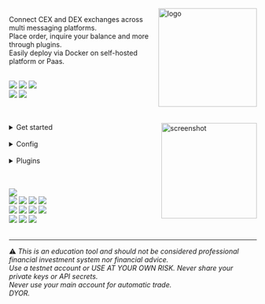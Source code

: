 <br>
<br>

<img  alt="logo" src="https://i.imgur.com/Q7iDDyB.jpg" align="right" alt="talky" width="200" height="200">
<div align="left">


Connect CEX and DEX exchanges across multi messaging platforms.<br>
Place order, inquire your balance and more through plugins.<br>
Easily deploy via Docker on self-hosted platform or Paas.<br>
<br>
<p align="left">

<a href="https://talkytrader.github.io/wiki/"><img src="https://img.shields.io/badge/Wiki-%23000000.svg?style=for-the-badge&logo=wikipedia&logoColor=white"></a>
<a href="https://github.com/mraniki/tt/"><img src="https://img.shields.io/badge/github-%23000000.svg?style=for-the-badge&logo=github&logoColor=white"></a>
<a href="https://coindrop.to/mraniki"><img src="https://img.shields.io/badge/tips-000000?style=for-the-badge&logo=buymeacoffee&logoColor=white"></a><br>
<a href="https://hub.docker.com/r/mraniki/tt"><img src="https://img.shields.io/docker/pulls/mraniki/tt?style=for-the-badge"></a>
<a href="https://t.me/TTTalkyTraderChat/1"><img src="https://img.shields.io/badge/talky-blue?style=for-the-badge&logo=telegram&logoColor=white"></a><br>
<br><br>
</p>

<img align="right" width="194" alt="screenshot" src="https://github.com/mraniki/tt/assets/8766259/14cb1653-f6b4-44e7-b07c-d930060c7363">

<details close>
<summary>Get started</summary>

<ol>
<li>Create your channel/room and your platform bot
<ul>
<li>Telegram via <a href="https://core.telegram.org/bots/tutorial">Telegram @BotFather</a> and <a href="https://docs.telethon.dev/en/stable/basic/signing-in.html">create an API key</a> </li>
<li>Discord via <a href="https://discord.com/developers/docs/intro">Discord Dev portal</a></li>
<li>Matrix via <a href="https://turt2live.github.io/matrix-bot-sdk/index.html">Matrix.org</a></li>
</ul></li>
<li>Get your
<ul>
<li><a href="https://support.metamask.io/hc/en-us/articles/360015289632-How-to-export-an-account-s-private-key">DEX wallet address and private key</a></li>
<li><a href="https://github.com/ccxt/ccxt">CEX API Keys</a></li>
</ul></li>
<li>Create your config file settings.toml or use env variables</li>

<details close>
<summary>settings example</summary>
   

<script src="https://emgithub.com/embed-v2.js?target=https%3A%2F%2Fgithub.com%2Fmraniki%2Ftt%2Fblob%2Fmain%2Fexamples%2Fexample_settings.toml&style=nnfx-dark&type=code&showBorder=on&showLineNumbers=on&showFullPath=on&showCopy=on"></script>

</details>

<li>Deploy via:
   <ul> 
<li>docker 
          <code>docker pull mraniki/tt:latest</code> or <code>docker pull ghcr.io/mraniki/tt:latest</code></li>
<li>locally 
          <code>git clone https://github.com/mraniki/tt:main</code> && <code>pip install -r .requirements/requirements.txt</code> </li>
</ul></li>
<li>Start your container or if deployed locally use <code>python3 bot.py</code> to start </li>
<li>Try it now</li>
<a href="https://app.koyeb.com/deploy?type=docker&image=docker.io/mraniki/tt&name=tt-demo"><img src="https://img.shields.io/badge/Deploy%20on%20Koyeb-blue?style=for-the-badge&logo=koyeb"></a>
</ol>

</details>

<br>

<details close>
<summary>Config</summary>

<details close>
<summary>env vars list</summary>


<script src="https://emgithub.com/embed-v2.js?target=https%3A%2F%2Fgithub.com%2Fmraniki%2Ftt%2Fblob%2Fmain%2Ftt%2Ftalky_settings.toml&style=nnfx-dark&type=code&showBorder=on&showLineNumbers=on&showFileMeta=on&showFullPath=on&showCopy=on"></script>

</details>

</details>

<br>

<details close>
<summary>Plugins</summary>

<h4>Talky</h4>
<br>
<a href="https://talky.readthedocs.io/"><img src="https://img.shields.io/badge/Documentation-000000?style=for-the-badge&logo=readthedocs&logoColor=white"></a><br>

<table style="border: 1px solid transparent">

  <tr>
    <td>
<img src="https://img.shields.io/github/v/release/mraniki/tt?style=for-the-badge"><br>
<a href="https://talkytrader.github.io/wiki/"><img src="https://img.shields.io/github/actions/workflow/status/mraniki/tt/%F0%9F%91%B7Flow.yml?style=for-the-badge&logo=GitHub&logoColor=white"></a><br>
<a href="https://talky.readthedocs.io"><img src="https://readthedocs.org/projects/talky/badge/?version=latest&style=for-the-badge"></a><br>
<a href="https://codebeat.co/projects/github-com-mraniki-tt-main"><img alt="codebeat badge" src="https://codebeat.co/badges/94b328d7-777c-4d54-a0d9-ff4625c5e05d" /></a><br>
<a href="https://codecov.io/gh/mraniki/tt" ><img src="https://codecov.io/gh/mraniki/tt/branch/dev/graph/badge.svg?token=ILJTC0F4K1"/> </a>
    </td>
    <td align="center"> 
       Connect CEX and DEX exchanges <br>
       across multi messaging platforms <br>
       with plugin support.
    </td>
  </tr>
</table>
<br>

<h4>FindMyOrder</h4>
<a href="https://talky.readthedocs.io/projects/findmyorder/en/latest/"><img src="https://img.shields.io/badge/Documentation-000000?style=for-the-badge&logo=readthedocs&logoColor=white"></a><br>
<table style="border: 1px solid transparent">
  <tr>
    <td>
             <a href="https://pypi.org/project/findmyorder/"><img src="https://img.shields.io/pypi/v/findmyorder?style=for-the-badge&logo=PyPI&logoColor=white"></a><br>
      <a href="https://pypi.org/project/findmyorder/"><img src="https://img.shields.io/pypi/dm/findmyorder?style=for-the-badge&logo=PyPI&logoColor=white&label=pypi&labelColor=grey"></a><br>
      <a href="https://github.com/mraniki/findmyorder"><img src="https://img.shields.io/github/actions/workflow/status/mraniki/findmyorder/%F0%9F%91%B7Flow.yml?style=for-the-badge&logo=GitHub&logoColor=white"></a><br>
   <a href="https://talkyuniverse.readthedocs.io/projects/fyndmyorder/"><img src="https://readthedocs.org/projects/talkytrend/badge/?version=latest&style=for-the-badge"></a><br>
   <a href="https://codebeat.co/projects/github-com-mraniki-findmyorder-main"><img src="https://codebeat.co/badges/9b113098-d22d-498d-9c61-eb1e96c1311a"/></a><br>
   <a href="https://codecov.io/gh/mraniki/findmyorder"><img src="https://codecov.io/gh/mraniki/findmyorder/branch/main/graph/badge.svg?token=4838MSZNCC"/> </a><br>
    </td>
     <td align="left"> 
        Find My order,<br>
       a parsing package to find trading order
     </td>
  </tr>
</table>


<h4>DXSP</h4>
<br>
<a href="https://talky.readthedocs.io/projects/dxsp/en/latest/"><img src="https://img.shields.io/badge/Documentation-000000?style=for-the-badge&logo=readthedocs&logoColor=white"></a><br>
<table style="border: 1px solid transparent">

  <tr>
    <td>
      <a href="https://pypi.org/project/dxsp/"><img src="https://img.shields.io/pypi/v/dxsp?style=for-the-badge&logo=PyPI&logoColor=white"></a><br>
      <a href="https://pypi.org/project/dxsp/"><img src="https://img.shields.io/pypi/dm/dxsp?style=for-the-badge&logo=PyPI&logoColor=white&label=pypi&labelColor=grey"></a><br>
      <a href="https://github.com/mraniki/dxsp/"><img src="https://img.shields.io/github/actions/workflow/status/mraniki/dxsp/%F0%9F%91%B7Flow.yml?style=for-the-badge&logo=GitHub&logoColor=white"></a><br>
   <a href="https://talkyuniverse.readthedocs.io/projects/dxsp/"><img src="https://readthedocs.org/projects/dxsp/badge/?version=latest&style=for-the-badge"></a><br>
   <a href="https://codebeat.co/projects/github-com-mraniki-dxsp-main"><img src="https://codebeat.co/badges/b1376839-73bc-4b41-bfc1-2fb099f1fc2a"/></a><br>
   <a href="https://codecov.io/gh/mraniki/dxsp"><img src="https://codecov.io/gh/mraniki/dxsp/branch/main/graph/badge.svg?token=39ED0ZA6IH"/> </a><br>
    </td>
    <td align="left"> 
Swap made easy<br>
Trade on any blockchains with uniswap based router or 0x protocol.
    </td>
     
  </tr>
</table>

<h4>IamListening</h4>
<br>
<a href="https://talky.readthedocs.io/projects/iamlistening/en/latest/"><img src="https://img.shields.io/badge/Documentation-000000?style=for-the-badge&logo=readthedocs&logoColor=white"></a><br>
<table style="border: 1px solid transparent">

  <tr>
    <td>
      <a href="https://pypi.org/project/iamlistening/"><img src="https://img.shields.io/pypi/v/iamlistening?style=for-the-badge&logo=PyPI&logoColor=white"></a><br>
      <a href="https://pypi.org/project/iamlistening/"><img src="https://img.shields.io/pypi/dm/iamlistening?style=for-the-badge&logo=PyPI&logoColor=white&label=pypi&labelColor=grey"></a><br>
      <a href="https://github.com/mraniki/iamlistening/"><img src="https://img.shields.io/github/actions/workflow/status/mraniki/iamlistening/%F0%9F%91%B7Flow.yml?style=for-the-badge&logo=GitHub&logoColor=white"></a><br>
   <a href="https://talky.readthedocs.io/"><img src="https://readthedocs.org/projects/iamlistening/badge/?version=latest&style=for-the-badge"></a><br>
   <a href="https://codebeat.co/projects/github-com-mraniki-iamlistening-main"><img src="https://codebeat.co/badges/4085334e-4590-41f6-a70c-69e9a2641c79"/></a><br>
   <a href="https://codecov.io/gh/mraniki/iamlistening"> <img src="https://codecov.io/gh/mraniki/iamlistening/branch/main/graph/badge.svg?token=QZ55U6KQFN"/></a><br>
    </td>
    <td align="left"> 
       A python package to listen to messaging platforms,<br>
       such as discord, telegram and matrix 
    </td>
     
  </tr>
</table>

<h4>TalkyTrend</h4>
<br>
<a href="https://talky.readthedocs.io/projects/talkytrend/en/latest/"><img src="https://img.shields.io/badge/Documentation-000000?style=for-the-badge&logo=readthedocs&logoColor=white"></a><br>
<table style="border: 1px solid transparent">
  <tr>
    <td>
      <a href="https://pypi.org/project/talkytrend/"><img src="https://img.shields.io/pypi/v/talkytrend?style=for-the-badge&logo=PyPI&logoColor=white"></a><br>
      <a href="https://pypi.org/project/talkytrend/"><img src="https://img.shields.io/pypi/dm/talkytrend?style=for-the-badge&logo=PyPI&logoColor=white"></a><br>
      <a href="https://github.com/mraniki/talkytrend/"><img src="https://img.shields.io/github/actions/workflow/status/mraniki/talkytrend/%F0%9F%91%B7Flow.yml?style=for-the-badge&logo=GitHub&logoColor=white"></a><br>
      <a href="https://talkyuniverse.readthedocs.io/projects/talkytrend/"><img src="https://readthedocs.org/projects/talkytrend/badge/?version=latest&style=for-the-badge"></a><br>
      <a href="https://codebeat.co/projects/github-com-mraniki-talkytrend-main"><img src="https://codebeat.co/badges/24c90aab-02d7-4cd1-9ad8-5907e180c9e6"/></a> <br>
      <a href="https://codecov.io/gh/mraniki/talkytrend"><img src="https://codecov.io/gh/mraniki/talkytrend/branch/main/graph/badge.svg?token=WAHUEMAJN6"/></a><br>
    </td>
    <td align="left"> 
Retrieve asset trend and economic data.<br>
Trading view connectivity with signal<br>
News connectivity<br>
       FOMC reminder<br>
    </td>
  </tr>
</table>


<h4>MyLLM</h4>
<br>
<a href="https://talky.readthedocs.io/projects/myllm/en/latest/"><img src="https://img.shields.io/badge/Documentation-000000?style=for-the-badge&logo=readthedocs&logoColor=white"></a><br>

<table style="border: 1px solid transparent">
  <tr>
    <td>
      <a href="https://pypi.org/project/myllm/"><img src="https://img.shields.io/pypi/v/myllm?style=for-the-badge&logo=PyPI&logoColor=white"></a><br>
      <a href="https://pypi.org/project/myllm/"><img src="https://img.shields.io/pypi/dm/myllm?style=for-the-badge&logo=PyPI&logoColor=white"></a><br>
      <a href="https://github.com/mraniki/myllm/"><img src="https://img.shields.io/github/actions/workflow/status/mraniki/myllm/%F0%9F%91%B7Flow.yml?style=for-the-badge&logo=GitHub&logoColor=white"></a><br>
      <a href="https://talky.readthedocs.io/projects/myllm/"><img src="https://readthedocs.org/projects/myllm/badge/?version=latest&style=for-the-badge"></a><br>
      <a href="https://codebeat.co/projects/github-com-mraniki-myllm-main"><img src="https://codebeat.co/badges/0567b9d9-3cbb-4263-80ec-8ac8043332ea"/></a> <br>
      <a href="https://codecov.io/gh/mraniki/myllm"><img src="https://codecov.io/gh/mraniki/myllm/branch/main/graph/badge.svg?token=WAHUEMAJN6"/></a><br>
    </td>
    <td align="left"> 
Interact with LLM in simple way.<br>
  </td>   
  </tr>
</table>


</details>

<br><br>
<img src="https://img.shields.io/badge/python-3670A0?style=for-the-badge&logo=python&logoColor=ffdd54"><br>
<a href="https://github.com/dynaconf/dynaconf"><img src="https://img.shields.io/badge/⚙️dynaconf-005571?style=for-the-badge&logo=settings&logoColor=ffdd54"></a>
<a href="https://github.com/caronc/apprise"><img src="https://img.shields.io/badge/💬apprise-005571?style=for-the-badge&logo=none"></a>
<a href="https://fastapi.tiangolo.com"><img src="https://img.shields.io/badge/FastAPI-005571?style=for-the-badge&logo=fastapi"></a>
<a href="https://www.uvicorn.org"><img src="https://img.shields.io/badge/uvicorn-005571?style=for-the-badge&logo=fastapi"></a><br>
<a href="https://github.com/ccxt/ccxt"><img src="https://img.shields.io/badge/CCXT-black?style=for-the-badge&logo=librariesdotio&logoColor=white"></a>
<a href="https://github.com/mraniki/dxsp"><img src="https://img.shields.io/badge/dxsp-black?style=for-the-badge&logo=librariesdotio&logoColor=white"></a>
<a href="https://github.com/mraniki/findmyorder"><img src="https://img.shields.io/badge/findmyorder-black?style=for-the-badge&logo=librariesdotio&logoColor=white"></a>
<a href="https://github.com/mraniki/iamlistening"><img src="https://img.shields.io/badge/iamlistening-black?style=for-the-badge&logo=librariesdotio&logoColor=white"></a><br>
<a href="https://github.com/mraniki/talkytrend"><img src="https://img.shields.io/badge/talkytrend-black?style=for-the-badge&logo=librariesdotio&logoColor=white"></a>
<a href="https://github.com/tarsil/asyncz"><img src="https://img.shields.io/badge/asyncz-black?style=for-the-badge&logo=librariesdotio&logoColor=white"></a>
<a href="https://github.com/mraniki/MyLLM"><img src="https://img.shields.io/badge/myLLM-black?style=for-the-badge&logo=librariesdotio&logoColor=white"></a>
<br><br>

<HR>
⚠️ <em>This is an education tool and should not be considered professional financial investment system nor financial advice.<br>Use a testnet account or USE AT YOUR OWN RISK. Never share your private keys or API secrets.<br>Never use your main account for automatic trade.<br>DYOR.</em>

</div>
